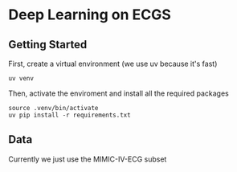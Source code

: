 # Deep Learning on ECGS

## Getting Started
First, create a virtual environment (we use uv because it's fast)
```
uv venv
```
Then, activate the enviroment and install all the required packages
```
source .venv/bin/activate
uv pip install -r requirements.txt
```

## Data
Currently we just use the MIMIC-IV-ECG subset